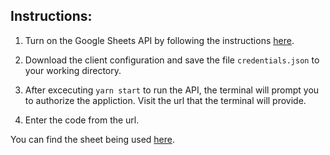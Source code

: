 
## Instructions:

1. Turn on the Google Sheets API by following the instructions [here](https://developers.google.com/sheets/api/quickstart/nodejs).

1. Download the client configuration and save the file `credentials.json` to your working directory.

1. After excecuting `yarn start` to run the API, the terminal will prompt you to authorize the appliction. Visit the url that the terminal will provide.

1. Enter the code from the url.

 You can find the sheet being used [here]( https://docs.google.com/spreadsheets/d/1wKpKdGNL34VEE3iP-tavpSgkps2Ax_rvQgd3f3uArI4/edit#gid=0 ).

